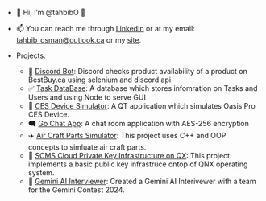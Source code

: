 - 👋 Hi, I’m @tahbibO 🦥
- 📫 You can reach me through [LinkedIn](https://www.linkedin.com/in/tahbib/) or at my email: tahbib_osman@outlook.ca or my [site](https://tahbib-osman.vercel.app/).

- Projects:
  - 🤖 [Discord Bot](https://github.com/tahbibO/Discord_Bot): Discord checks product availability of a product on BestBuy.ca using selenium and discord api
  - ✅ [Task DataBase](https://github.com/tahbibO/TaskDataBase): A database which stores infomration on Tasks and Users and using Node to serve GUI
  - 🪫 [CES Device Simulator](https://github.com/DaudTalat/CES-Device-Simulator): A QT application which simulates Oasis Pro CES Device.
  - 🗨️ [Go Chat App](https://github.com/DaudTalat/GOChat): A chat room application with AES-256 encryption
  - ✈️ [Air Craft Parts Simulator](https://github.com/tahbibO/AirCraftSimulator): This project uses C++ and OOP concepts to simluate air craft parts.
  - 🔐 [SCMS Cloud Private Key Infrastructure on QX](https://github.com/tahbibO/SCMS-Cloud-PKI): This project implements a basic public key infrastruce ontop of QNX operating system.
  - 🤖 [Gemini AI Interviewer](https://github.com/namoosir/gemini-contest): Created a Gemini AI Interivewer with a team for the Gemini Contest 2024. 



<!---
tahbibO/tahbibO is a ✨ special ✨ repository because its `README.md` (this file) appears on your GitHub profile.
You can click the Preview link to take a look at your changes.
--->
